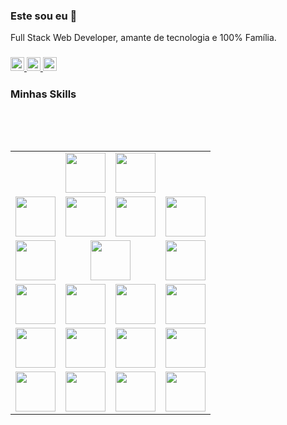 <h3>Este sou eu 👋</h3>

<p>Full Stack Web Developer, amante de tecnologia e 100% Fam&iacute;lia.</p>

<h3><a href="https://www.linkedin.com/in/viniciusgo/" target="_blank"><img alt="LinkdeIN" src="https://cdn.jsdelivr.net/npm/simple-icons@v3/icons/linkedin.svg" width="22px" /> </a> <a href="https://api.whatsapp.com/send?phone=5548991779450" target="_blank"> <img alt="Whatsapp" src="https://cdn.jsdelivr.net/npm/simple-icons@v3/icons/whatsapp.svg" width="22px" /> </a> <a href="mailto:vinicius.oliver@gmail.com" target="_blank"> <img alt="Gmail" src="https://cdn.jsdelivr.net/npm/simple-icons@v3/icons/gmail.svg" width="22px" /> </a></h3>

<h3>Minhas Skills</h3>

<p>&nbsp;</p>

<p>&nbsp;</p>

<table cellspacing="2" style="height:589px; width:1101px">
	<tbody>
		<tr>
			<td style="text-align:center">&nbsp;</td>
			<td style="text-align:center"><img alt="" height="64px" src="https://cdn.svgporn.com/logos/nodejs.svg" /></td>
			<td style="text-align:center"><img alt="" height="64px" src="https://cdn.svgporn.com/logos/php.svg" /></td>
			<td style="text-align:center">&nbsp;</td>
		</tr>
		<tr>
			<td style="text-align:center"><img alt="" height="64px" src="https://cdn.svgporn.com/logos/express.svg" /></td>
			<td style="text-align:center"><img alt="" height="64px" src="https://cdn.svgporn.com/logos/nestjs.svg" /></td>
			<td style="text-align:center"><img alt="" height="64px" src="https://cdn.svgporn.com/logos/slim.svg" /></td>
			<td style="text-align:center"><img alt="" height="64px" src="https://cdn.svgporn.com/logos/laravel.svg" /></td>
		</tr>
		<tr>
			<td style="text-align:center"><img alt="" height="64px" src="https://cdn.svgporn.com/logos/react.svg" /></td>
			<td colspan="2" style="text-align:center"><img alt="" height="64px" src="https://cdn.svgporn.com/logos/vue.svg" /></td>
			<td style="text-align:center"><img alt="" height="64px" src="https://cdn.svgporn.com/logos/svelte.svg" /></td>
		</tr>
		<tr>
			<td style="text-align:center"><img alt="" height="64px" src="https://cdn.svgporn.com/logos/mysql.svg" /></td>
			<td style="text-align:center"><img alt="" height="64px" src="https://cdn.svgporn.com/logos/postgresql.svg" /></td>
			<td style="text-align:center"><img alt="" height="64px" src="https://portaldosaber.net/wp-content/uploads/2017/09/MS-SQL-Server.png" /></td>
			<td style="text-align:center"><img alt="" height="64px" src="https://cdn.svgporn.com/logos/mongodb.svg" /></td>
		</tr>
		<tr>
			<td style="text-align:center"><img alt="" height="64px" src="https://cdn.svgporn.com/logos/html-5.svg" /></td>
			<td style="text-align:center"><img alt="" height="64px" src="https://cdn.svgporn.com/logos/css-3.svg" /></td>
			<td style="text-align:center"><img alt="" height="64px" src="https://cdn.svgporn.com/logos/bootstrap.svg" /></td>
			<td style="text-align:center"><img alt="" height="64px" src="https://cdn.svgporn.com/logos/materializecss.svg" /></td>
		</tr>
		<tr>
			<td style="text-align:center"><img alt="" height="64px" src="https://cdn.svgporn.com/logos/docker.svg" /></td>
			<td style="text-align:center"><img alt="" height="64px" src="https://cdn.svgporn.com/logos/vagrant.svg" /></td>
			<td style="text-align:center"><img alt="" height="64px" src="https://cdn.svgporn.com/logos/ubuntu.svg" /></td>
			<td style="text-align:center"><img alt="" height="64px" src="https://cdn.svgporn.com/logos/microsoft-windows.svg" /></td>
		</tr>
	</tbody>
</table>
<!--
**viniciusgoliver/viniciusgoliver** is a ✨ _special_ ✨ repository because its `README.md` (this file) appears on your GitHub profile.

Here are some ideas to get you started:

- 🔭 I’m currently working on ...
- 🌱 I’m currently learning ...
- 👯 I’m looking to collaborate on ...
- 🤔 I’m looking for help with ...
- 💬 Ask me about ...
- 📫 How to reach me: ...
- 😄 Pronouns: ...
- ⚡ Fun fact: ...
-->

<p>&nbsp;</p>

<p>&nbsp;</p>
